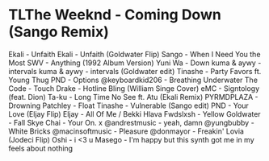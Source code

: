 # TLThe Weeknd - Coming Down (Sango Remix)
Ekali - Unfaith
Ekali - Unfaith (Goldwater Flip)
Sango - When I Need You the Most
SWV - Anything (1992 Album Version)
Yuni Wa - Down
kuma & aywy - intervals
kuma & aywy - intervals (Goldwater edit)
Tinashe - Party Favors ft. Young Thug
PND - Options
@keyboardkid206 - Breathing Underwater
The Code - Touch
Drake - Hotline Bling (William Singe Cover)
eMC - Signtology (feat. Dion)
Ta-ku - Long Time No See ft. Atu (Ekali Remix)
PYRMDPLAZA - Drowning
Patchley - Float
Tinashe - Vulnerable (Sango edit)
PND - Your Love (Eljay Flip)
Eljay - All Of Me / Bekki Hlava
Fwdslxsh - Yellow
Goldwater - Fall 
Skye Chai - Your On. x
@andrestmusic - yeah, damn
@yungbubby - White Bricks 
@macinsoftmusic - Pleasure
@donmayor - Freakin' Lovia (Jodeci Flip)
Oshi - i <3 u
Masego - I'm happy but this synth got me in my feels about nothing
